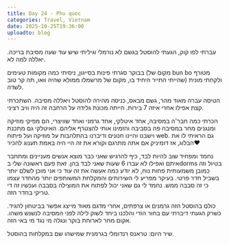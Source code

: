 ```yaml
---
title: Day 24 - Phu quoc
categories: Travel, Vietnam
date: 2025-10-25T19:36:00
uploadto: blog
---
```

עברתי לפו קוק, הגעתי להוסטל בגשם לא נורמלי וגיליתי שיש עוד שעה מסיבת בריכה. יאללה למה לא.

בבוקר סגרתי פינות בסייגון, ניסיתי כמה מקומות טעימים (מקום של bun bo מטורף שהייתי התייר היחיד בו, מקום של מרשמלו ממולא שהיה וואו, תה קר טוב) ולקחתי מונית לשדה.

הטיסה עברה מאוד מהר, גשם מבאס, כניסה מהירה להוסטל ויאללה מסיבה. השתכרתי קצת אפילו אחרי איזה 7 בירות. הייתה מכונת גלידה על הרחבה זה היה וויב רציני.

הכרתי כמה חבר'ה במסיבה, אחד איטלקי, אחד גרמני ואחד שוויצרי, הם מפיקי מוזיקה ומנגנים מחר במסיבה פה בסביבה והזמינו אותי להצטרף אליהם. האיטלקי גם מתכנת וישבנו והיינו חנונים ודיברנו בהתלהבות על מוזיקה ועל פיתוח web. גם הראיתי לו את הבלוג, אז דומיניק אם אתה מתרגם וקורא את זה היי היה באמת תענוג להכיר❤️

נחמד ומפחיד שוב להיות לבד, כיף להרגיש שאני כבר מוצא אנשים מעניינים ומתחבר איתם ואפילו לא עברו 6 שעות שאני לבד בהן. זאת פעם ראשונה שלי בdorms בטיול וזה כמובן משמעותית פחות נוח, לא יודע כמה אעשה את זה עוד כי אני מוכן לשלם יותר בשביל חדר פרטי. בעיקר מפריע לי השירותים והמקלחת המשותפים יותר מהחדר עצמו כי זה סבבה ממש. נחמד לי גם שאני יכול לפתוח את המוצילה בסבבה ועכשיו זה די טריקי בחדר הזה.

כולם בהוסטל הזה גרמנים או צרפתים, אחרי מדגם מאוד מייצג אפשר בביטחון להגיד. כשרק הגעתי דיברתי עם בחור הודי והלכנו ביחד לשוק לילה לפני המסיבה לנשנש משהו. אקום מחר לארוחת בוקר ונגלה מי נגד מי באי הזה.

שיר היום:
טראנס רנדומלי בגרמנית שמישהו שם במקלחות בהוסטל.